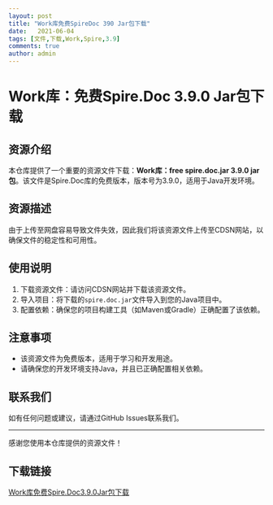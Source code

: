 ```yaml
---
layout: post
title: "Work库免费SpireDoc 390 Jar包下载"
date:   2021-06-04
tags: [文件,下载,Work,Spire,3.9]
comments: true
author: admin
---
```

# Work库：免费Spire.Doc 3.9.0 Jar包下载

## 资源介绍

本仓库提供了一个重要的资源文件下载：**Work库：free spire.doc.jar 3.9.0 jar包**。该文件是Spire.Doc库的免费版本，版本号为3.9.0，适用于Java开发环境。

## 资源描述

由于上传至网盘容易导致文件失效，因此我们将该资源文件上传至CDSN网站，以确保文件的稳定性和可用性。

## 使用说明

1. 下载资源文件：请访问CDSN网站并下载该资源文件。
2. 导入项目：将下载的`spire.doc.jar`文件导入到您的Java项目中。
3. 配置依赖：确保您的项目构建工具（如Maven或Gradle）正确配置了该依赖。

## 注意事项

- 该资源文件为免费版本，适用于学习和开发用途。
- 请确保您的开发环境支持Java，并且已正确配置相关依赖。

## 联系我们

如有任何问题或建议，请通过GitHub Issues联系我们。

---

感谢您使用本仓库提供的资源文件！

## 下载链接

[Work库免费Spire.Doc3.9.0Jar包下载](https://pan.quark.cn/s/0ee160fe1648)